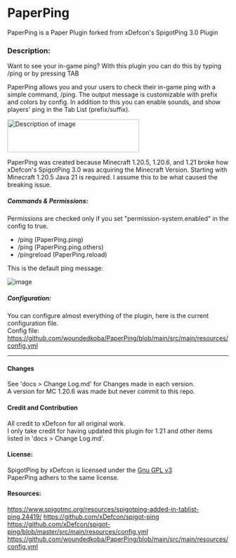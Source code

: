 # PaperPing
PaperPing is a Paper Plugin forked from xDefcon's SpigotPing 3.0 Plugin

### Description:
Want to see your in-game ping? With this plugin you can do this by typing /ping or by pressing TAB

PaperPing allows you and your users to check their in-game ping with a simple command, /ping. The output message is customizable with prefix and colors by config. In addition to this you can enable sounds, and show players' ping in the Tab List (prefix/suffix).

<img src=https://github.com/user-attachments/assets/1c558d14-da29-4af8-b6a6-21394714207c width="300" height="75" alt="Description of image">  

PaperPing was created because Minecraft 1.20.5, 1.20.6, and 1.21 broke how xDefcon's SpigotPing 3.0 was acquiring the Minecraft Version. Starting with Minecraft 1.20.5 Java 21 is required. I assume this to be what caused the breaking issue.

##### Commands & Permissions:                                  
Permissions are checked only if you set "permission-system.enabled" in the config to true.
  - /ping (PaperPing.ping)
  - /ping <username> (PaperPing.ping.others)
  - /pingreload (PaperPing.reload)

This is the default ping message:

![image](https://github.com/woundedkoba/PaperPing/assets/174161751/fda6b3e8-0057-4cf2-8fad-81b2523f5b88)

##### Configuration:                               
You can configure almost everything of the plugin, here is the current configuration file.                                 
Config file: https://github.com/woundedkoba/PaperPing/blob/main/src/main/resources/config.yml

---------------------------------------------------------------------------------
#### Changes
See 'docs > Change Log.md' for Changes made in each version.  
A version for MC 1.20.6 was made but never commit to this repo.

#### Credit and Contribution
All credit to xDefcon for all original work.  
I only take credit for having updated this plugin for 1.21 and other items listed in 'docs > Change Log.md'.  

#### License:
SpigotPing by xDefcon is licensed under the [Gnu GPL v3](http://www.gnu.org/licenses/gpl-3.0.html)  
PaperPing adhers to the same license.

#### Resources:  
https://www.spigotmc.org/resources/spigotping-added-in-tablist-ping.24419/
https://github.com/xDefcon/spigot-ping
https://github.com/xDefcon/spigot-ping/blob/master/src/main/resources/config.yml
https://github.com/woundedkoba/PaperPing/blob/main/src/main/resources/config.yml







